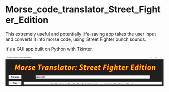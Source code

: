 # Morse_code_translator_Street_Fighter_Edition

This extremely useful and potentially life-saving app takes the user input and converts it into morse code, using Street Fighter punch sounds.

It's a GUI app built on Python with Tkinter.

![Morse_code_translator_Street_Fighter_Edition](morse.jpg)

